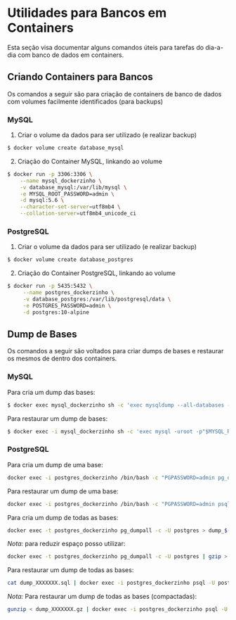 # Utilidades para Bancos em Containers

Esta seção visa documentar alguns comandos úteis para tarefas do dia-a-dia com banco de dados em containers.

## Criando Containers para Bancos

Os comandos a seguir são para criação de containers de banco de dados com volumes facilmente identificados (para backups)

### MySQL

1. Criar o volume da dados para ser utilizado (e realizar backup)
``` bash
$ docker volume create database_mysql
```

2. Criação do Container MySQL, linkando ao volume
``` bash
$ docker run -p 3306:3306 \
    --name mysql_dockerzinho \
    -v database_mysql:/var/lib/mysql \
    -e MYSQL_ROOT_PASSWORD=admin \
    -d mysql:5.6 \
    --character-set-server=utf8mb4 \
    --collation-server=utf8mb4_unicode_ci
```

### PostgreSQL

1. Criar o volume da dados para ser utilizado (e realizar backup)
``` bash
$ docker volume create database_postgres
```

2. Criação do Container PostgreSQL, linkando ao volume
``` bash
$ docker run -p 5435:5432 \
     --name postgres_dockerzinho \
     -v database_postgres:/var/lib/postgresql/data \
     -e POSTGRES_PASSWORD=admin \
     -d postgres:10-alpine
```

## Dump de Bases

Os comandos a seguir são voltados para criar dumps de bases e restaurar os mesmos de dentro dos containers.

### MySQL

Para cria um dump das bases:
``` bash
$ docker exec mysql_dockerzinho sh -c 'exec mysqldump --all-databases -uroot -p"$MYSQL_ROOT_PASSWORD"' > /home/{{user}}/mysql-databases.sql
```

Para restaurar um dump de bases:
``` bash
$ docker exec -i mysql_dockerzinho sh -c 'exec mysql -uroot -p"$MYSQL_ROOT_PASSWORD"' < /home/{{user}}/mysql-databases.sql
```

### PostgreSQL

Para cria um dump de uma base:
``` bash
docker exec -i postgres_dockerzinho /bin/bash -c "PGPASSWORD=admin pg_dump --username postgres {{database_name}}" >  /home/{{user}}/{{database_name}}_`date +%d-%m-%Y"_"%H_%M_%S`.sql
```

Para restaurar um dump de uma base:
``` bash
docker exec -i postgres_dockerzinho /bin/bash -c "PGPASSWORD=admin psql --username postgres {{database_name}}" < /home/{{user}}/{{database_name}}_XXXXXXX.sql
```

Para cria um dump de todas as bases:
``` bash
docker exec -t postgres_dockerzinho pg_dumpall -c -U postgres > dump_$(date +"%Y-%m-%d_%H_%M_%S").sql
```
*Nota:* para reduzir espaço posso utilizar:
``` bash
docker exec -t postgres_dockerzinho pg_dumpall -c -U postgres | gzip > ./dump_$(date +"%Y-%m-%d_%H_%M_%S").gz
```

Para restaurar um dump de todas as bases:
``` bash
cat dump_XXXXXXX.sql | docker exec -i postgres_dockerzinho psql -U postgres
```
*Nota:* Para restaurar um dump de todas as bases (compactadas):
``` bash
gunzip < dump_XXXXXXX.gz | docker exec -i postgres_dockerzinho psql -U postgres
```
